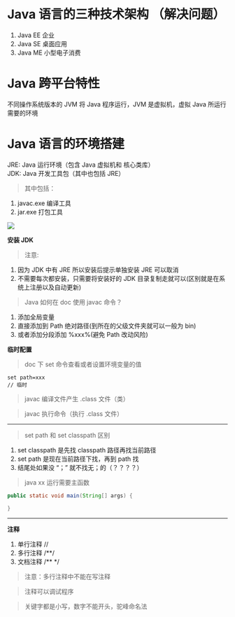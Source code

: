 # Java 语言的三种技术架构 （解决问题）
1. Java EE 企业
2. Java SE 桌面应用
3. Java ME 小型电子消费

# Java 跨平台特性
不同操作系统版本的 JVM 将 Java 程序运行，JVM 是虚拟机，虚拟 Java 所运行需要的环境

# Java 语言的环境搭建
JRE: Java 运行环境（包含 Java 虚拟机和 核心类库）<br>
JDK: Java 开发工具包（其中也包括 JRE）

> 其中包括：
1. javac.exe 编译工具
2. jar.exe 打包工具

![](http://ww1.sinaimg.cn/large/006rAlqhly1ftbzpox2uhj30nn0hrade.jpg)


**安装 JDK**
> 注意:
1. 因为 JDK 中有 JRE 所以安装后提示单独安装 JRE 可以取消
2. 不需要每次都安装，只需要将安装好的 JDK 目录复制走就可以(区别就是在系统上注册以及自动更新)

> Java 如何在 doc 使用 javac 命令？
1. 添加全局变量
2. 直接添加到 Path 绝对路径(到所在的父级文件夹就可以一般为 bin)
3. 或者添加分段添加 %xxx%(避免 Path 改动风险)

**临时配置**
> doc 下 set 命令查看或者设置环境变量的值

```doc
set path=xxx
// 临时
```

> javac 编译文件产生 .class 文件（类）

> javac 执行命令（执行 .class 文件）

----

> set path 和 set classpath 区别
1. set classpath 是先找 classpath 路径再找当前路径
2. set path 是现在当前路径下找，再到 path 找
3. 结尾处如果没 “；” 就不找无；的（？？？？）

> java xx 运行需要主函数

```java
public static void main(String[] args) {

}
```

----
**注释**
1. 单行注释 //
2. 多行注释 /**/
3. 文档注释 /** */

> 注意：多行注释中不能在写注释

> 注释可以调试程序

> 关键字都是小写，数字不能开头，驼峰命名法
